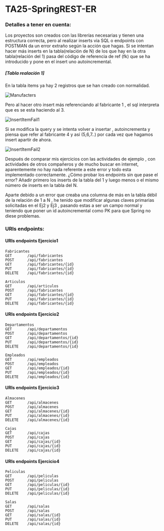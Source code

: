 # TA25-SpringREST-ER
### Detalles a tener en cuenta:

Los proyectos son creados con las librerías necesarias y tienen una estructura correcta, pero al realizar inserts via SQL o endpoints con POSTMAN da un error extraño según la acción que hagas.
Si se intentan hacer más inserts en la tabla(relación de N) de los que hay en la otra tabla(relación del 1) pasa del código de referencia de ref (fk) que se ha introducido y pone en el insert uno autoincremental.

##### [Tabla realación 1] 
En la tabla items ya hay 2 registros que se han creado con normalidad.

![Manufacters](https://user-images.githubusercontent.com/55434881/185720838-c5283d3a-b7ec-48f4-949c-bdcf853e247d.JPG)

Pero al hacer otro insert más referenciando al fabricante 1 , el sql interpreta que es se esta haciendo al 3.

![InsertItemFail1](https://user-images.githubusercontent.com/55434881/185720887-82ea0a7b-ca15-4e93-ac31-024f807ab13a.png)

Si se modifica la query y se intenta volver a insertar , autoincrementa y piensa que refer al fabricante 4 y así (5,6,7..) por cada vez que hagamos insert apartir de ahora.

![InsertItemFail2](https://user-images.githubusercontent.com/55434881/185720893-96867339-faba-4b73-9f7d-3d920d0df77f.png)

Después de comparar mis ejercicios con las actividades de ejemplo , con actividades de otros compañeros y de mucho buscar en internet, aparentemente no hay nada referente a este error y todo esta implementado correctamente. 
¿Cómo probar los endpoints sin que pase el error?
Añadir primero los inserts de la tabla del 1 y luego menos o el mismo número de inserts en la tabla del N.

Aparte  debido a un error que creaba una columna de más en la tabla débil de la relación de 1 a N , he tenido que modificar algunas claves primarias solicitadas en el Ej2 y Ej3 , pasando estas a ser un campo normal y teniendo que poner un id autoincremental como PK para que Spring no diese problemas.


### URIs endpoints:
#### URIs endpoints Ejercicio1 
```
Fabricantes
GET       /api/fabricantes
POST      /api/fabricantes
GET       /api/fabricantes/{id}
PUT       /api/fabricantes/{id}
DELETE    /api/fabricantes/{id}

Articulos
GET       /api/articulos
POST      /api/fabricantes
GET       /api/fabricantes/{id}
PUT       /api/fabricantes/{id}
DELETE    /api/fabricantes/{id}
```
#### URIs endpoints Ejercicio2 
```
Departamentos
GET       /api/departamentos
POST      /api/departamentos
GET       /api/departamentos/{id}
PUT       /api/departamentos/{id}
DELETE    /api/departamentos/{id}

Empleados
GET       /api/empleados
POST      /api/empleados
GET       /api/empleados/{id}
PUT       /api/empleados/{id}
DELETE    /api/empleados/{id}
```
#### URIs endpoints Ejercicio3 
```
Almacenes
GET       /api/almacenes
POST      /api/almacenes
GET       /api/almacenes/{id}
PUT       /api/almacenes/{id}
DELETE    /api/almacenes/{id}

Cajas
GET       /api/cajas
POST      /api/cajas
GET       /api/cajas/{id}
PUT       /api/cajas/{id}
DELETE    /api/cajas/{id}
```
#### URIs endpoints Ejercicio4 
```
Peliculas
GET       /api/peliculas
POST      /api/peliculas
GET       /api/peliculas/{id}
PUT       /api/peliculas/{id}
DELETE    /api/peliculas/{id}

Salas
GET       /api/salas
POST      /api/salas
GET       /api/salas/{id}
PUT       /api/salas/{id}
DELETE    /api/salas/{id}
```


